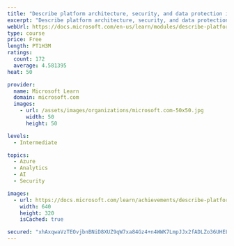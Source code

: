 ```yaml
---
title: "Describe platform architecture, security, and data protection in Azure Databricks"
excerpt: "Describe platform architecture, security, and data protection in Azure Databricks"
webUrl: https://docs.microsoft.com/en-us/learn/modules/describe-platform-architecture-security-data-protection-azure-databricks/
type: course
price: Free
length: PT1H3M
ratings:
  count: 172
  average: 4.581395
heat: 50

provider:
  name: Microsoft Learn
  domain: microsoft.com
  images:
    - url: /assets/images/organizations/microsoft.com-50x50.jpg
      width: 50
      height: 50

levels:
  - Intermediate

topics:
  - Azure
  - Analytics
  - AI
  - Security

images:
  - url: https://docs.microsoft.com/learn/achievements/describe-platform-architecture-security-data-protection-azure-databricks-social.png
    width: 640
    height: 320
    isCached: true

secured: "xhAxqwaVzTEOvjbnBNiD8XUZ9qW7xa84Gz4+n4WWK7LmpJJx2fADLZo36UHEL7I2RaBgmWOLS7len09DEcYyWBh4rjhm6ipgulDxz2GBlAaPrcTO9QyIp4ehBr6QR3Sop5w3bQGSKzif0YILLnk7Z20j88c/Aza6ib+UUzHcJN8c7SHeKbQY0U9x8xbyqpOdTmMYmDtr56eFtTQi6t9lN7co2tQIO34FjZoUwLIs5hrhsbIDdM+HuEZ84grgYmTBLK6Z6tQXBO1+e7cyv6Lm6pa4oBuAdOYNTDmJefQyp8Rfd13iSfIvAKFxv4cloMGh/UscDU4bd3awPxj0IbWD41u6c6UrnrSBVcyIVoz4EVcKJKJn+qq+0JEr8W2NTIEBB7MM95DUhpfSS5iQZxo4gQp3LSuBgHM+klWkVXhYYPo=;x6rwC7XFHj4WlSpv1ykZMw=="
---
```


